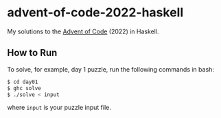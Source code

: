 # advent-of-code-2022-haskell

My solutions to the [Advent of Code][AoC] (2022) in Haskell.

## How to Run

To solve, for example, day 1 puzzle, run the following commands in bash:

```bash
$ cd day01
$ ghc solve
$ ./solve < input
```

where `input` is your puzzle input file.

[AoC]: https://adventofcode.com/

